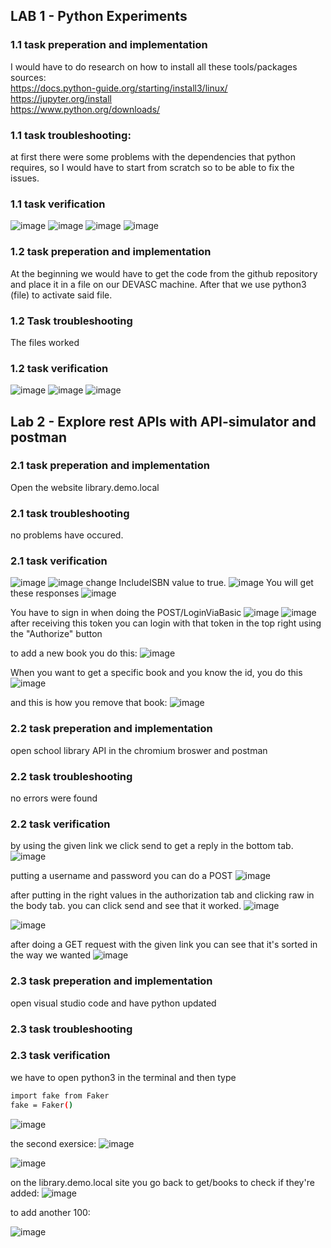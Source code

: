 ## LAB 1 - Python Experiments

### 1.1 task preperation and implementation

I would have to do research on how to install all these tools/packages
sources: <br>
https://docs.python-guide.org/starting/install3/linux/ <br>
https://jupyter.org/install <br>
https://www.python.org/downloads/

### 1.1 task troubleshooting:

at first there were some problems with the dependencies that python requires, so I would have to start from scratch so to be able to fix the issues.

### 1.1 task verification
![image](https://github.com/DennisRomeijnPXL/master/assets/73332330/243abfdc-e251-436f-8f8e-c24340883a67)
![image](https://github.com/DennisRomeijnPXL/master/assets/73332330/aebe1789-1c7c-482c-a3d6-437ab5528b3b)
![image](https://github.com/DennisRomeijnPXL/master/assets/73332330/6bbe6664-75f5-4b36-a5a9-c222ddafda18)
![image](https://github.com/DennisRomeijnPXL/master/assets/73332330/28e63db3-d2e8-46f6-9839-3dc6c8fcddb6)

### 1.2 task preperation and implementation

At the beginning we would have to get the code from the github repository and place it in a file on our DEVASC machine. After that we use python3 (file) to activate said file.

### 1.2 Task troubleshooting

The files worked

### 1.2 task verification
![image](https://github.com/DennisRomeijnPXL/master/assets/73332330/f3f759d2-720b-458c-9c35-3a221d090d15)
![image](https://github.com/DennisRomeijnPXL/master/assets/73332330/7f8e93e2-b6b5-4b30-be3d-fa44f4cea1df)
![image](https://github.com/DennisRomeijnPXL/master/assets/73332330/1615ee7b-1ade-483c-a6f8-81627fd9c125)

## Lab 2 - Explore rest APIs with API-simulator and postman

### 2.1 task preperation and implementation

Open the website library.demo.local

### 2.1 task troubleshooting

no problems have occured.

### 2.1 task verification
![image](https://github.com/DennisRomeijnPXL/master/assets/73332330/ecbeed52-c07c-4a6a-ad37-b75a6c88815b)
![image](https://github.com/DennisRomeijnPXL/master/assets/73332330/8d7bb564-6502-4d6e-a0ec-f983a9e2fd09)
change IncludeISBN value to true. 
![image](https://github.com/DennisRomeijnPXL/master/assets/73332330/0f447eda-2383-4db7-9bd4-6d3d387cb73e)
You will get these responses
![image](https://github.com/DennisRomeijnPXL/master/assets/73332330/1c843781-7580-4ca0-84c2-ca42b3106588)

You have to sign in when doing the POST/LoginViaBasic
![image](https://github.com/DennisRomeijnPXL/master/assets/73332330/fa2252aa-1544-4e87-afa8-1a6e1421f7a4)
![image](https://github.com/DennisRomeijnPXL/master/assets/73332330/a1f7bc70-c735-4c16-87f1-ec08e09e061a)
after receiving this token you can login with that token in the top right using the "Authorize" button 

to add a new book you do this:
![image](https://github.com/DennisRomeijnPXL/master/assets/73332330/1f9110dc-b99f-4928-919c-03e8a444902a)

When you want to get a specific book and you know the id, you do this
![image](https://github.com/DennisRomeijnPXL/master/assets/73332330/9ea5754e-5434-42cc-a511-e81ef562a753)

and this is how you remove that book:
![image](https://github.com/DennisRomeijnPXL/master/assets/73332330/30875325-b3fa-4cbd-a1f3-c01038bf8242)

### 2.2 task preperation and implementation

open school library API in the chromium broswer and postman

### 2.2 task troubleshooting

no errors were found

### 2.2 task verification

by using the given link we click send to get a reply in the bottom tab.
![image](https://github.com/DennisRomeijnPXL/master/assets/73332330/e8706b32-da2a-40a0-b7c9-5f21ec8bf1a5)

putting a username and password you can do a POST
![image](https://github.com/DennisRomeijnPXL/master/assets/73332330/69c5ae11-a8eb-4056-8fa8-1e3369593cfa)

after putting in the right values in the authorization tab and clicking raw in the body tab. you can click send and see that it worked.
![image](https://github.com/DennisRomeijnPXL/master/assets/73332330/6b7e67bc-0e5e-409c-870d-f557138b998d)

![image](https://github.com/DennisRomeijnPXL/master/assets/73332330/5766c49c-3252-4b4d-aa88-30ccdd9175ca)

after doing a GET request with the given link you can see that it's sorted in the way we wanted
![image](https://github.com/DennisRomeijnPXL/master/assets/73332330/ecd2fba0-dc84-4f76-8e2b-e1d1f8ef5963)

### 2.3 task preperation and implementation

open visual studio code and have python updated

### 2.3 task troubleshooting



### 2.3 task verification

we have to open python3 in the terminal and then type 
  ```sh
  import fake from Faker
  fake = Faker()
```
![image](https://github.com/DennisRomeijnPXL/master/assets/73332330/ff154c95-7378-451f-832b-dc44db79d994)
  
the second exersice:
![image](https://github.com/DennisRomeijnPXL/master/assets/73332330/e84afb99-fd3b-4da4-895e-08da4820ec0c)

![image](https://github.com/DennisRomeijnPXL/master/assets/73332330/8c6fd550-b730-40e9-a6fb-3b0588aac460)

on the library.demo.local site you go back to get/books to check if they're added:
![image](https://github.com/DennisRomeijnPXL/master/assets/73332330/dea5acd0-b69a-4a4a-9a17-e58c5dea336d)

to add another 100:

![image](https://github.com/DennisRomeijnPXL/master/assets/73332330/8631800e-f592-450d-9b71-941d095e164e)
